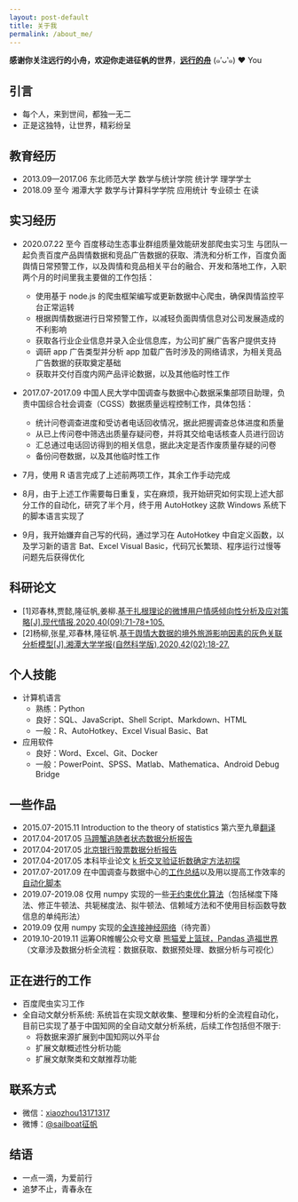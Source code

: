 ```yaml
---
layout: post-default
title: 关于我
permalink: /about_me/
---
```


**感谢你关注远行的小舟，欢迎你走进征帆的世界**，[**远行的舟**](https://www.longzf.com) (๑′ᴗ‵๑)  ❤ You

## 引言

* 每个人，来到世间，都独一无二
* 正是这独特，让世界，精彩纷呈

## 教育经历

* 2013.09—2017.06 东北师范大学 数学与统计学院 统计学 理学学士
* 2018.09 至今 湘潭大学 数学与计算科学学院 应用统计 专业硕士 在读
  
## 实习经历

* 2020.07.22 至今 百度移动生态事业群组质量效能研发部爬虫实习生 与团队一起负责百度产品舆情数据和竞品广告数据的获取、清洗和分析工作，百度负面舆情日常预警工作，以及舆情和竞品相关平台的融合、开发和落地工作，入职两个月的时间里我主要做的工作包括：
  + 使用基于 node.js 的爬虫框架编写或更新数据中心爬虫，确保舆情监控平台正常运转
  + 根据舆情数据进行日常预警工作，以减轻负面舆情信息对公司发展造成的不利影响
  + 获取各行业企业信息并录入企业信息库，为公司扩展广告客户提供支持
  + 调研 app 广告类型并分析 app 加载广告时涉及的网络请求，为相关竞品广告数据的获取奠定基础
  + 获取并交付百度内网产品评论数据，以及其他临时性工作

* 2017.07-2017.09  中国人民大学中国调查与数据中心数据采集部项目助理，负责中国综合社会调查（CGSS）数据质量远程控制工作，具体包括：
  + 统计问卷调查进度和受访者电话回收情况，据此把握调查总体进度和质量
  + 从已上传问卷中筛选出质量存疑问卷，并将其交给电话核查人员进行回访
  + 汇总通过电话回访得到的相关信息，据此决定是否作废质量存疑的问卷
  + 备份问卷数据，以及其他临时性工作
* 7月，使用 R 语言完成了上述前两项工作，其余工作手动完成
* 8月，由于上述工作需要每日重复，实在麻烦，我开始研究如何实现上述大部分工作的自动化，研究了半个月，终于用 AutoHotkey 这款 Windows 系统下的脚本语言实现了
* 9月，我开始嫌弃自己写的代码，通过学习在 AutoHotkey 中自定义函数，以及学习新的语言 Bat、Excel Visual Basic，代码冗长繁琐、程序运行过慢等问题先后获得优化

## 科研论文

* [1]邓春林,贾懿,隆征帆,姜柳.[基于扎根理论的微博用户情感倾向性分析及应对策略[J].现代情报,2020,40(09):71-78+105.](https://kns.cnki.net/KCMS/detail/detail.aspx?dbcode=CJFD&dbname=CJFDLAST2020&filename=XDQB202009008)
* [2]杨柳,张星,邓春林,隆征帆.[基于舆情大数据的境外旅游影响因素的灰色关联分析模型[J].湘潭大学学报(自然科学版),2020,42(02):18-27.](https://kns.cnki.net/KCMS/detail/detail.aspx?dbcode=CJFD&dbname=CJFDLAST2020&filename=XYDZ202002003)

## 个人技能

* 计算机语言
  + 熟练：Python
  + 良好：SQL、JavaScript、Shell Script、Markdown、HTML
  + 一般：R、AutoHotkey、Excel Visual Basic、Bat
* 应用软件
  + 良好：Word、Excel、Git、Docker
  + 一般：PowerPoint、SPSS、Matlab、Mathematica、Android Debug Bridge

## 一些作品

* 2015.07-2015.11 Introduction to the theory of statistics 第六至九章[翻译](https://www.longzf.com/drafts/统计学课本翻译.pdf)
* 2017.04-2017.05 [马蹄蟹追随者状态数据分析报告](https://www.longzf.com/drafts/马蹄蟹追随者状态数据分析报告.pdf)
* 2017.04-2017.05 [北京银行股票数据分析报告](https://www.longzf.com/drafts/北京银行股票数据分析报告.pdf)
* 2017.04-2017.05 本科毕业论文 [k 折交叉验证折数确定方法初探](https://www.longzf.com/drafts/k折交叉验证折数确定方法初探.pdf)
* 2017.07-2017.09 在中国调查与数据中心的[工作总结](/drafts/CGSS质量控制——数据核查.pdf)以及用以提高工作效率的[自动化脚本](https://www.longzf.com/drafts/CGSS质量控制程序.pdf)
* 2019.07-2019.08 仅用 numpy 实现的一些[无约束优化算法](https://github.com/tiny-boat/my-Python-code/blob/master/unconstrained_optimization.py)（包括梯度下降法、修正牛顿法、共轭梯度法、拟牛顿法、信赖域方法和不使用目标函数导数信息的单纯形法）
* 2019.09 仅用 numpy 实现的[全连接神经网络](https://github.com/tiny-boat/my-Python-code/blob/master/machine_learning/neural_network.py)（待完善）
* 2019.10-2019.11 运筹OR帷幄公众号文章 [熊猫爱上篮球，Pandas 造福世界](https://mp.weixin.qq.com/s/8TaRzXhx5gfsuV81sZUhdg)（文章涉及数据分析全流程：数据获取、数据预处理、数据分析与可视化）

## 正在进行的工作

* 百度爬虫实习工作
* 全自动文献分析系统: 系统旨在实现文献收集、整理和分析的全流程自动化，目前已实现了基于中国知网的全自动文献分析系统，后续工作包括但不限于:
  + 将数据来源扩展到中国知网以外平台
  + 扩展文献概述性分析功能
  + 扩展文献聚类和文献推荐功能

## 联系方式

* 微信：[xiaozhou13171317](https://www.longzf.com/assets/img/about_me/wechat.jpg)
* 微博：[@sailboat征帆](https://weibo.com/u/3167301301?refer_flag=1001030102_&is_hot=1)

## 结语

* 一点一滴，为爱前行
* 追梦不止，青春永在
